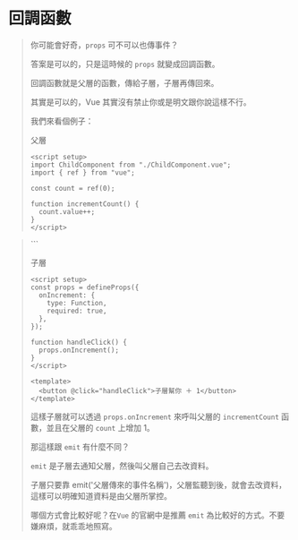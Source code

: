 # 回調函數

> 你可能會好奇，`props` 可不可以也傳事件？
>
> 答案是可以的，只是這時候的 `props` 就變成回調函數。
>
> 回調函數就是父層的函數，傳給子層，子層再傳回來。
>
> 其實是可以的，Vue 其實沒有禁止你或是明文跟你說這樣不行。
>
> 我們來看個例子：
>
> 父層
>
> ```vue
> <script setup>
> import ChildComponent from "./ChildComponent.vue";
> import { ref } from "vue";
>
> const count = ref(0);
>
> function incrementCount() {
>   count.value++;
> }
> </script>
> ```

> <template>
>   <ChildComponent :onIncrement="incrementCount" />
>   <p>父元件 count: {{ count }}</p>
> </template>
> ```
>
> 子層
>
> ```vue
> <script setup>
> const props = defineProps({
>   onIncrement: {
>     type: Function,
>     required: true,
>   },
> });
>
> function handleClick() {
>   props.onIncrement();
> }
> </script>
>
> <template>
>   <button @click="handleClick">子層幫你 ＋ 1</button>
> </template>
> ```
>
> 這樣子層就可以透過 `props.onIncrement` 來呼叫父層的 `incrementCount` 函數，並且在父層的 `count` 上增加 1。
>
> 那這樣跟 `emit` 有什麼不同？
>
> `emit` 是子層去通知父層，然後叫父層自己去改資料。
>
> 子層只要靠 emit('父層傳來的事件名稱')，父層監聽到後，就會去改資料，這樣可以明確知道資料是由父層所掌控。
>
> 哪個方式會比較好呢？在`Vue` 的官網中是推薦 `emit` 為比較好的方式。不要嫌麻煩，就乖乖地照寫。
